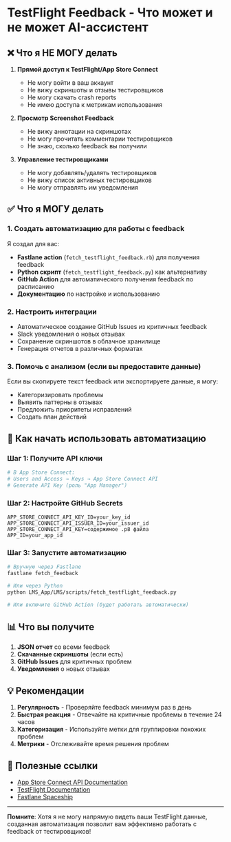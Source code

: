# TestFlight Feedback - Что может и не может AI-ассистент

## ❌ Что я НЕ МОГУ делать

1. **Прямой доступ к TestFlight/App Store Connect**
   - Не могу войти в ваш аккаунт
   - Не вижу скриншоты и отзывы тестировщиков
   - Не могу скачать crash reports
   - Не имею доступа к метрикам использования

2. **Просмотр Screenshot Feedback**
   - Не вижу аннотации на скриншотах
   - Не могу прочитать комментарии тестировщиков
   - Не знаю, сколько feedback вы получили

3. **Управление тестировщиками**
   - Не могу добавлять/удалять тестировщиков
   - Не вижу список активных тестировщиков
   - Не могу отправлять им уведомления

## ✅ Что я МОГУ делать

### 1. Создать автоматизацию для работы с feedback

Я создал для вас:
- **Fastlane action** (`fetch_testflight_feedback.rb`) для получения feedback
- **Python скрипт** (`fetch_testflight_feedback.py`) как альтернативу
- **GitHub Action** для автоматического получения feedback по расписанию
- **Документацию** по настройке и использованию

### 2. Настроить интеграции

- Автоматическое создание GitHub Issues из критичных feedback
- Slack уведомления о новых отзывах
- Сохранение скриншотов в облачное хранилище
- Генерация отчетов в различных форматах

### 3. Помочь с анализом (если вы предоставите данные)

Если вы скопируете текст feedback или экспортируете данные, я могу:
- Категоризировать проблемы
- Выявить паттерны в отзывах
- Предложить приоритеты исправлений
- Создать план действий

## 🚀 Как начать использовать автоматизацию

### Шаг 1: Получите API ключи
```bash
# В App Store Connect:
# Users and Access → Keys → App Store Connect API
# Generate API Key (роль "App Manager")
```

### Шаг 2: Настройте GitHub Secrets
```
APP_STORE_CONNECT_API_KEY_ID=your_key_id
APP_STORE_CONNECT_API_ISSUER_ID=your_issuer_id
APP_STORE_CONNECT_API_KEY=содержимое .p8 файла
APP_ID=your_app_id
```

### Шаг 3: Запустите автоматизацию
```bash
# Вручную через Fastlane
fastlane fetch_feedback

# Или через Python
python LMS_App/LMS/scripts/fetch_testflight_feedback.py

# Или включите GitHub Action (будет работать автоматически)
```

## 📊 Что вы получите

1. **JSON отчет** со всеми feedback
2. **Скачанные скриншоты** (если есть)
3. **GitHub Issues** для критичных проблем
4. **Уведомления** о новых отзывах

## 💡 Рекомендации

1. **Регулярность** - Проверяйте feedback минимум раз в день
2. **Быстрая реакция** - Отвечайте на критичные проблемы в течение 24 часов
3. **Категоризация** - Используйте метки для группировки похожих проблем
4. **Метрики** - Отслеживайте время решения проблем

## 🔗 Полезные ссылки

- [App Store Connect API Documentation](https://developer.apple.com/documentation/appstoreconnectapi)
- [TestFlight Documentation](https://developer.apple.com/testflight/)
- [Fastlane Spaceship](https://docs.fastlane.tools/actions/spaceship/)

---

**Помните**: Хотя я не могу напрямую видеть ваши TestFlight данные, созданная автоматизация позволит вам эффективно работать с feedback от тестировщиков! 